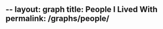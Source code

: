 --
layout: graph
title: People I Lived With
permalink: /graphs/people/
---

<script src="/js/graphs/people.js"></script>
